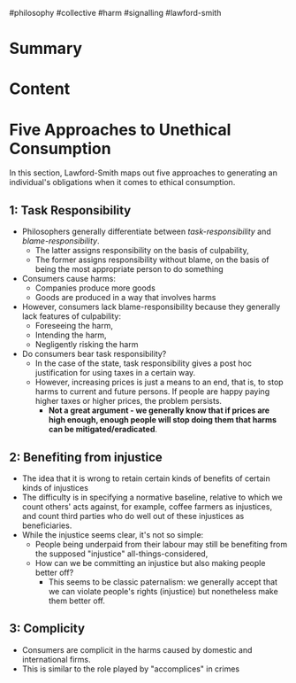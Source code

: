 #philosophy #collective #harm #signalling #lawford-smith
# Summary
# Content
# Five Approaches to Unethical Consumption
In this section, Lawford-Smith maps out five approaches to generating an individual's obligations when it comes to ethical consumption.
## 1: Task Responsibility
- Philosophers generally differentiate between *task-responsibility* and *blame-responsibility*.
	- The latter assigns responsibility on the basis of culpability,
	- The former assigns responsibility without blame, on the basis of being the most appropriate person to do something
- Consumers cause harms:
	- Companies produce more goods
	- Goods are produced in a way that involves harms
- However, consumers lack blame-responsibility because they generally lack features of culpability:
	- Foreseeing the harm,
	- Intending the harm,
	- Negligently risking the harm
- Do consumers bear task responsibility?
	- In the case of the state, task responsibility gives a post hoc justification for using taxes in a certain way.
	- However, increasing prices is just a means to an end, that is, to stop harms to current and future persons. If people are happy paying higher taxes or higher prices, the problem persists.
		- **Not a great argument - we generally know that if prices are high enough, enough people will stop doing them that harms can be mitigated/eradicated**.
## 2: Benefiting from injustice
- The idea that it is wrong to retain certain kinds of benefits of certain kinds of injustices
- The difficulty is in specifying a normative baseline, relative to which we count others' acts against, for example, coffee farmers as injustices, and count third parties who do well out of these injustices as beneficiaries.
- While the injustice seems clear, it's not so simple:
	- People being underpaid from their labour may still be benefiting from the supposed "injustice" all-things-considered,
	- How can we be committing an injustice but also making people better off?
		- This seems to be classic paternalism: we generally accept that we can violate people's rights (injustice) but nonetheless make them better off.
## 3: Complicity
- Consumers are complicit in the harms caused by domestic and international firms.
- This is similar to the role played by "accomplices" in crimes